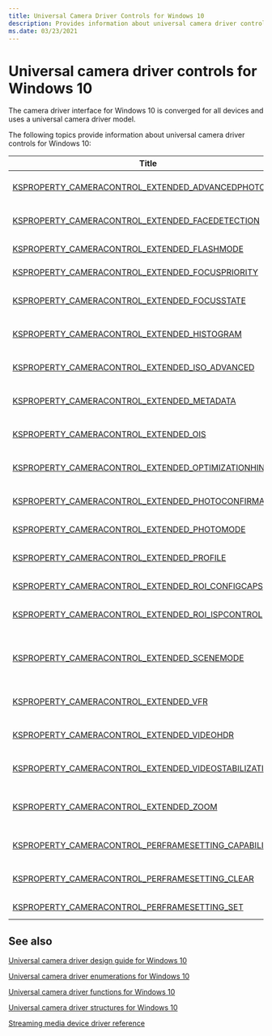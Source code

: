 ```yaml
---
title: Universal Camera Driver Controls for Windows 10
description: Provides information about universal camera driver controls for Windows 10.
ms.date: 03/23/2021
---
```


# Universal camera driver controls for Windows 10

The camera driver interface for Windows 10 is converged for all devices and uses a universal camera driver model.

The following topics provide information about universal camera driver controls for Windows 10:

| Title | Description |
|--|--|
| [KSPROPERTY_CAMERACONTROL_EXTENDED_ADVANCEDPHOTO](ksproperty-cameracontrol-extended-advancedphoto.md) | KSPROPERTY_CAMERACONTROL_EXTENDED_ADVANCEDPHOTO is an extended property control that is used to control photo HDR, flash no flash, and ultra low light fusion on the driver. |
| [KSPROPERTY_CAMERACONTROL_EXTENDED_FACEDETECTION](ksproperty-cameracontrol-extended-facedetection.md) | KSPROPERTY_CAMERACONTROL_EXTENDED_FACEDETECTION is an extended property control that is used to turn on and off face detection. |
| [KSPROPERTY_CAMERACONTROL_EXTENDED_FLASHMODE](ksproperty-cameracontrol-extended-flashmode2.md) | KSPROPERTY_CAMERACONTROL_EXTENDED_FLASHMODE is an extended property control that is used to support assistant flash. |
| [KSPROPERTY_CAMERACONTROL_EXTENDED_FOCUSPRIORITY](ksproperty-cameracontrol-extended-focuspriority.md) | KSPROPERTY_CAMERACONTROL_EXTENDED_FOCUSPRIORITY is an extended property control that is used to configure the focus priority. |
| [KSPROPERTY_CAMERACONTROL_EXTENDED_FOCUSSTATE](ksproperty-cameracontrol-extended-focusstate.md) | KSPROPERTY_CAMERACONTROL_EXTENDED_FOCUSSTATE is an extended property control that is used to get the focus state from the driver. |
| [KSPROPERTY_CAMERACONTROL_EXTENDED_HISTOGRAM](ksproperty-cameracontrol-extended-histogram.md) | KSPROPERTY_CAMERACONTROL_EXTENDED_HISTOGRAM is an extended property control that is used to control the histogram metadata produced by the driver. |
| [KSPROPERTY_CAMERACONTROL_EXTENDED_ISO_ADVANCED](ksproperty-cameracontrol-extended-iso-advanced.md) | KSPROPERTY_CAMERACONTROL_EXTENDED_ISO_ADVANCED is an extended property control that allows more global ISO control with more granularity. |
| [KSPROPERTY_CAMERACONTROL_EXTENDED_METADATA](ksproperty-cameracontrol-extended-metadata.md) | KSPROPERTY_CAMERACONTROL_EXTENDED_METADATA is an extended property control that is used by the client to query the driver for the metadata buffer requirements. |
| [KSPROPERTY_CAMERACONTROL_EXTENDED_OIS](ksproperty-cameracontrol-extended-ois.md) | KSPROPERTY_CAMERACONTROL_EXTENDED_OIS is an extended property control that is used to control optical image stabilization (OIS) on the driver. |
| [KSPROPERTY_CAMERACONTROL_EXTENDED_OPTIMIZATIONHINT](ksproperty-cameracontrol-extended-optimizationhint-.md) | KSPROPERTY_CAMERACONTROL_EXTENDED_OPTIMIZATIONHINT is an extended property control that is used to inform the driver to set its performance strategy based on what operation is likely used the most. |
| [KSPROPERTY_CAMERACONTROL_EXTENDED_PHOTOCONFIRMATION](ksproperty-cameracontrol-extended-photoconfirmation.md) | KSPROPERTY_CAMERACONTROL_EXTENDED_PHOTOCONFIRMATION is an extended property control that is used to set and get the photo confirmation settings in the driver. |
| [KSPROPERTY_CAMERACONTROL_EXTENDED_PHOTOMODE](ksproperty-cameracontrol-extended-photomode2.md) | KSPROPERTY_CAMERACONTROL_EXTENDED_PHOTOMODE is an extended property control that allows a submode to be configured. |
| [KSPROPERTY_CAMERACONTROL_EXTENDED_PROFILE](ksproperty-cameracontrol-extended-profile.md) | KSPROPERTY_CAMERACONTROL_EXTENDED_PROFILE is an extended property control that is used to allow the capture framework to inform the camera driver which profile was selected. |
| [KSPROPERTY_CAMERACONTROL_EXTENDED_ROI_CONFIGCAPS](ksproperty-cameracontrol-extended-roi-configcaps.md) | KSPROPERTY_CAMERACONTROL_EXTENDED_ROI_CONFIGCAPS is an extended property control that is used to query ROI capabilities. |
| [KSPROPERTY_CAMERACONTROL_EXTENDED_ROI_ISPCONTROL](ksproperty-cameracontrol-extended-roi-ispcontrol.md) | KSPROPERTY_CAMERACONTROL_EXTENDED_ROI_ISPCONTROL is an extended property control that is used to get or configure the ROI settings and apply the desired processing. |
| [KSPROPERTY_CAMERACONTROL_EXTENDED_SCENEMODE](ksproperty-cameracontrol-extended-scenemode2.md) | KSPROPERTY_CAMERACONTROL_EXTENDED_SCENEMODE is an extended property control that is used to select a driver defined mode which represents a collection of preset controls. The driver determines the presets assigned to a scene mode and enables those control settings when a scene is selected. |
| [KSPROPERTY_CAMERACONTROL_EXTENDED_VFR](ksproperty-cameracontrol-extended-vfr.md) | KSPROPERTY_CAMERACONTROL_EXTENDED_VFR is an extended property control that is used to specify whether variable frame rate is desired on the driver. |
| [KSPROPERTY_CAMERACONTROL_EXTENDED_VIDEOHDR](ksproperty-cameracontrol-extended-videohdr.md) | KSPROPERTY_CAMERACONTROL_EXTENDED_VIDEOHDR is an extended property control that is used to enable or disable high dynamic range (HDR) video on the driver. |
| [KSPROPERTY_CAMERACONTROL_EXTENDED_VIDEOSTABILIZATION](ksproperty-cameracontrol-extended-videostabilization.md) | KSPROPERTY_CAMERACONTROL_EXTENDED_VIDEOSTABILIZATION is an extended property control that is used to control digital video stabilization in driver\MFT0. |
| [KSPROPERTY_CAMERACONTROL_EXTENDED_ZOOM](ksproperty-cameracontrol-extended-zoom.md) | KSPROPERTY_CAMERACONTROL_EXTENDED_ZOOM is an extended property control that is used to get and set the zoom ratio and get zoom ranges from the driver. In Windows 10, this control is extended to also support smooth zoom. |
| [KSPROPERTY_CAMERACONTROL_PERFRAMESETTING_CAPABILITY](ksproperty-cameracontrol-perframesetting-capability.md) | KSPROPERTY_CAMERACONTROL_PERFRAMESETTING_CAPABILITY is a property control that is used to get the per-frame capabilities from the driver. |
| [KSPROPERTY_CAMERACONTROL_PERFRAMESETTING_CLEAR](ksproperty-cameracontrol-perframesetting-clear.md) | KSPROPERTY_CAMERACONTROL_PERFRAMESETTING_CLEAR is a property control that is used to clear the per-frame settings in the driver.  |
| [KSPROPERTY_CAMERACONTROL_PERFRAMESETTING_SET](ksproperty-cameracontrol-perframesetting-set.md) | KSPROPERTY_CAMERACONTROL_PERFRAMESETTING_SET is a property control that is used to set per-frame settings in the driver. |

## See also

[Universal camera driver design guide for Windows 10](windows-10-technical-preview-camera-drivers-design-guide.md)

[Universal camera driver enumerations for Windows 10](camera-driver-enumerations.md)

[Universal camera driver functions for Windows 10](camera-driver-functions.md)

[Universal camera driver structures for Windows 10](camera-driver-structures.md)

[Streaming media device driver reference](/windows-hardware/drivers/ddi/_stream/index)

